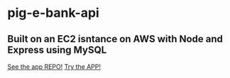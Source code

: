 # pig-e-bank-api

## Built on an EC2 isntance on AWS with Node and Express using MySQL

[See the app REPO!](https://github.com/DanielEduardoBarba/pig-e-bank-app)
[Try the APP!](https://app.pigebank.click)